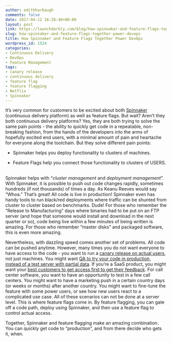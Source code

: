```yaml
---
author: edithharbaugh
comments: false
date: 2017-04-12 16:28:48+00:00
layout: post
link: https://launchdarkly.com/blog/how-spinnaker-and-feature-flags-together-power-devops/
slug: how-spinnaker-and-feature-flags-together-power-devops
title: How Spinnaker and Feature Flags Together Power DevOps
wordpress_id: 1524
categories:
- Continuous Delivery
- DevOps
- Feature Management
tags:
- canary release
- continuous delivery
- feature flag
- feature flagging
- Netflix
- Spinnaker
---
```


It’s very common for customers to be excited about both [Spinnaker](http://www.spinnaker.io/) (continuous delivery platform) as well as feature flags. But wait? Aren’t they both continuous delivery platforms? Yes, they are both trying to solve the same pain points - the ability to quickly get code in a repeatable, non-breaking fashion, from the hands of the developers into the arms of hopefully excited end users, with a minimal amount of pain and heartache for everyone along the toolchain. But they solve different pain points:



 	
  * Spinnaker helps you deploy functionality to clusters of machines. 

 	
  * Feature Flags help you connect those functionality to clusters of USERS.  


Spinnaker helps with “_cluster management_ and _deployment management_”. With Spinnaker, it is possible to push out code changes rapidly, sometimes hundreds (if not thousands) of times a day. As Keanu Reeves would say “Whoa.” That’s great! All code is live in production! Spinnaker even has handy tools to run black/red deployments where traffic can be shunted from cluster to cluster based on benchmarks. Dude! For those who remember the “Release to Manufacturing” days where binaries had to be put on an FTP server (and hope that someone would install and download in the next quarter or so), code being live within a few minutes of being written is amazing. For those who remember “master disks” and packaged software, this is even more amazing. 

Nevertheless, with dazzling speed comes another set of problems. All code can be pushed anytime. However, many times you do not want everyone to have access to the code - you want to run a [canary release on actual users](http://featureflags.io/canary-release/), not just machines. You might want [QA to try your code in production, instead of a test server with partial data](http://readwrite.com/2016/01/22/staging-servers/). If you’re a SaaS product, you might want your [best customers to get access first to get their feedback](https://blog.launchdarkly.com/net-promoter-score-feature-flags-for-canary-releases/). For call center software, you want to have an opportunity to test in a few call centers. You might want to have a marketing push in a certain country days (or weeks or months) after another country. You might want to fine-tune the feature with some power users, or see how new users react to a complicated use case. All of these scenarios can not be done at a server level. This is where feature flags come in. By feature flagging, you can gate off a code path, deploy using Spinnaker, and then use a feature flag to control actual access. 

Together, Spinnaker and feature flagging make an amazing combination. You can quickly get code to “production”, and from there decide who gets it, when. 
